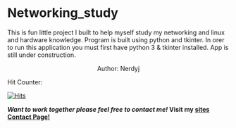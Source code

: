 # Networking_study
This is fun little project I built to help myself study my networking and linux and hardware knowledge. Program is built using python and tkinter.
In orer to run this application you must first have python 3 & tkinter installed. App is still under construction.

<p align="center">Author: Nerdyj</p>

Hit Counter:

[![Hits](https://hits.seeyoufarm.com/api/count/incr/badge.svg?url=https%3A%2F%2Fgithub.com%2Fhkyinked%2FZipTied&count_bg=%2379C83D&title_bg=%23555555&icon=hackaday.svg&icon_color=%23E7E7E7&title=hits&edge_flat=false)](nerdyj.com)


<b>*Want to work together please feel free to contact me!* Visit my [sites Contact Page!](https://www.nerdyj.com/#contact)</b>


